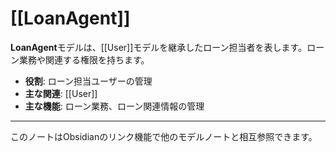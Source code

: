 # [[LoanAgent]]

**LoanAgent**モデルは、[[User]]モデルを継承したローン担当者を表します。ローン業務や関連する権限を持ちます。

- **役割**: ローン担当ユーザーの管理
- **主な関連**: [[User]]
- **主な機能**: ローン業務、ローン関連情報の管理

---

このノートはObsidianのリンク機能で他のモデルノートと相互参照できます。 
